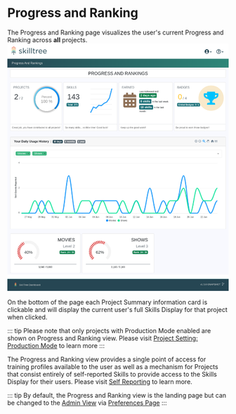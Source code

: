 # Progress and Ranking <since project="skills-service" version="1.4.0" />

The Progress and Ranking page visualizes the user's current Progress and Ranking across **all** projects.  
![SkillTree Dashboard Progress And Ranking](/img/screenshots/progress-and-ranking/page-progress-and-rankings.png)

On the bottom of the page each Project Summary information card is clickable and will display the current user's full Skills Display for that project when clicked.

::: tip 
Please note that only projects with Production Mode enabled are shown on Progress and Ranking view.
Please visit [Project Setting: Production Mode](/dashboard/user-guide/projects.html#setting-production-mode) to learn more
::: 

The Progress and Ranking view provides a single point of access for training profiles available to the user as well as a mechanism for Projects that consist entirely of self-reported Skills to provide access to the Skills Display
for their users. Please visit [Self Reporting](/dashboard/user-guide/self-reporting.html) to learn more.  

::: tip
By default, the Progress and Ranking view is the landing page but can be changed to the [Admin View](/dashboard/user-guide/admin-view.html) via [Preferences Page](/dashboard/user-guide/settings.html#preferences)
:::
